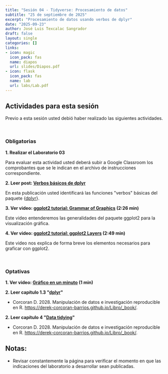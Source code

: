 ```yaml
---
title: "Sesión 04 - Tidyverse: Procesamiento de datos"
subtitle: "25 de septiembre de 2025"
excerpt: "Procesamiento de datos usando verbos de dplyr"
date: "2025-09-23"
author: José Luis Texcalac Sangrador
draft: false
layout: single
categories: []
links:
- icon: magic
  icon_pack: fas
  name: diapos
  url: slides/Diapos.pdf
- icon: flask
  icon_pack: fas
  name: lab
  url: labs/Lab.pdf
---
```


## Actividades para esta sesión 


Previo a esta sesión usted debió haber realizado las siguientes actividades.

&nbsp;

### Obligatorias

**1. Realizar el Laboratorio 03**

Para evaluar esta actividad usted deberá subir a Google Classroom los 
comprobantes que se le indican en el archivo de instrucciones correspondiente.

**2. Leer post: [Verbos básicos de dplyr](https://www.odiolaestadistica.com/estadistica-r/apendice/dplyr-1/)**

En esta publicación usted identificará las funciones "verbos" básicas del paquete {[dplyr](https://dplyr.tidyverse.org)}.

**3. Ver video: [ggplot2 tutorial: Grammar of Graphics](https://youtu.be/uiTc55clwuA?list=PLjgj6kdf_snaBCTJEi53DvRVgOuVbzyku) (2:26 min)**

Este video entenderemos las generalidades del paquete ggplot2 para la visualización gráfica.

**4. Ver video: [ggplot2 tutorial: ggplot2 Layers](https://youtu.be/PiY9hwOkL8U?list=PLjgj6kdf_snaBCTJEi53DvRVgOuVbzyku) (2:49 min)**

Este video nos explica de forma breve los elementos necesarios para graficar con ggplot2.

&nbsp;


### Optativas

**1. Ver video: [Gráfico en un minuto](https://youtube.com/shorts/5mD7BE36lw4?si=o_8PB2bUsX_GagfI) (1 min)** 

**2. Leer capítulo 1.3 "[dplyr](https://derek-corcoran-barrios.github.io/Libro/_book/tidydata.html#dplyr)"** 
- Corcoran D. 2028. Manipulación de datos e investigación reproducible en R. https://derek-corcoran-barrios.github.io/Libro/_book/.

**2. Leer capítulo 4 "[Data tidying](https://derek-corcoran-barrios.github.io/Libro/_book/visualizacion.html)"** 
- Corcoran D. 2028. Manipulación de datos e investigación reproducible en R. https://derek-corcoran-barrios.github.io/Libro/_book/.



## Notas:

* Revisar constantemente la página para verificar el momento en que las 
indicaciones del laboratorio a desarrollar sean publicadas.

&nbsp;

